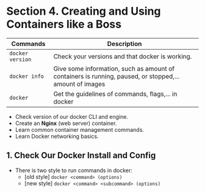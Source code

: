 

# Section 4. Creating and Using Containers like a Boss

|Commands|Description|
|-|-|
|`docker version`|Check your versions and that docker is working.|
|`docker info`|Give some information, such as amount of containers is running, paused, or stopped,... amount of images|
|`docker`|Get the guidelines of commands, flags,... in docker|

* Check version of our docker CLI and engine.
* Create an **Nginx** (web server) container.
* Learn common container management commands.
* Learn Docker networking basics.

## 1. Check Our Docker Install and Config
* There is two style to run commands in docker:
  * [old style] `docker <command> (options)`
  * [new style] `docker <command> <subcommand> (options)`